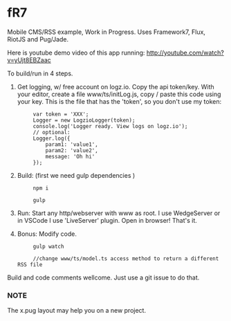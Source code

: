 # fR7

Mobile CMS/RSS example, Work in Progress. Uses Framework7, Flux, RiotJS and Pug/Jade.

Here is youtube demo video of this app running: http://youtube.com/watch?v=yUjt8EBZaac

To build/run in 4 steps.

1. Get logging, w/ free account on logz.io. Copy the api token/key.
With your editor, create a file www/ts/initLog.js, copy / paste this code using your key. This is the file that has the 'token', so you don't use my token:

			var token = 'XXX';
			Logger = new LogzioLogger(token);
			console.log('Logger ready. View logs on logz.io');
			// optional:
			Logger.log({
				param1: 'value1',
				param2: 'value2',
				message: 'Oh hi'
			});

2. Build: (first we need gulp dependencies )

			npm i

			gulp

3. Run:
Start any http/webserver with www as root. I use WedgeServer or 
in VSCode I use 'LiveServer' plugin.
Open in browser! That's it.

4. Bonus: Modify code.

			gulp watch

			//change www/ts/model.ts access method to return a different RSS file

Build and code comments wellcome. Just use a git issue to do that.

### NOTE
The x.pug layout may help you on a new project.
